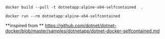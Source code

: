 ```
docker build --pull -t dotnetapp:alpine-x64-selfcontained  .
```

```
docker run --rm dotnetapp:alpine-x64-selfcontained
```

**inspired from **
https://github.com/dotnet/dotnet-docker/blob/master/samples/dotnetapp/dotnet-docker-selfcontained.md
